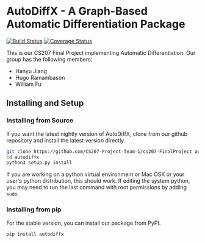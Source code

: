 # AutoDiffX - A Graph-Based Automatic Differentiation Package

[![Build Status](https://travis-ci.org/CS207-Project-Team-1/cs207-FinalProject.svg?branch=master)](https://travis-ci.org/CS207-Project-Team-1/cs207-FinalProject)
[![Coverage Status](https://coveralls.io/repos/github/CS207-Project-Team-1/cs207-FinalProject/badge.svg?branch=master)](https://coveralls.io/github/CS207-Project-Team-1/cs207-FinalProject?branch=master)

This is our CS207 Final Project implementing Automatic Differentiation. Our group has the following members:

* Hanyu Jiang
* Hugo Ramambason
* William Fu

## Installing and Setup

### Installing from Source

If you want the latest nightly version of AutoDiffX, clone from our github
repository and install the latest version directly.

```bash
git clone https://github.com/CS207-Project-Team-1/cs207-FinalProject autodiffx
cd autodiffx
python3 setup.py install
```

If you are working on a python virtual environment or Mac OSX or your user's
python distribution, this should work. If editing the system python, you may
need to run the last command with root permissions by adding `sudo`.

### Installing from pip

For the stable version, you can install our package from PyPI.

```bash
pip install autodiffx
```
